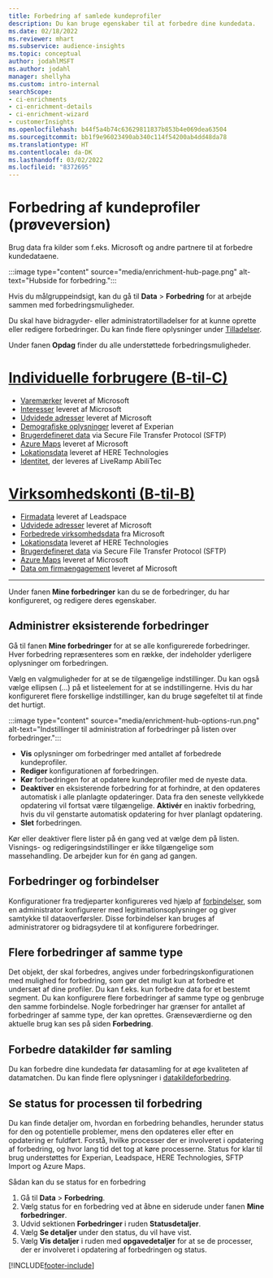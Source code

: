 ```yaml
---
title: Forbedring af samlede kundeprofiler
description: Du kan bruge egenskaber til at forbedre dine kundedata.
ms.date: 02/18/2022
ms.reviewer: mhart
ms.subservice: audience-insights
ms.topic: conceptual
author: jodahlMSFT
ms.author: jodahl
manager: shellyha
ms.custom: intro-internal
searchScope:
- ci-enrichments
- ci-enrichment-details
- ci-enrichment-wizard
- customerInsights
ms.openlocfilehash: b44f5a4b74c63629811837b853b4e069dea63504
ms.sourcegitcommit: bb1f9e96023490ab340c114f54200ab4dd48da78
ms.translationtype: HT
ms.contentlocale: da-DK
ms.lasthandoff: 03/02/2022
ms.locfileid: "8372695"
---
```

# <a name="enrichment-for-customer-profiles-preview"></a>Forbedring af kundeprofiler (prøveversion)

Brug data fra kilder som f.eks. Microsoft og andre partnere til at forbedre kundedataene.

:::image type="content" source="media/enrichment-hub-page.png" alt-text="Hubside for forbedring.":::

Hvis du målgruppeindsigt, kan du gå til **Data** > **Forbedring** for at arbejde sammen med forbedringsmuligheder.  

Du skal have bidragyder- eller administratortilladelser for at kunne oprette eller redigere forbedringer. Du kan finde flere oplysninger under [Tilladelser](permissions.md).

Under fanen **Opdag** finder du alle understøttede forbedringsmuligheder.

# <a name="individual-consumers-b-to-c"></a>[Individuelle forbrugere (B-til-C)](#tab/b2c)

- [Varemærker](enrichment-microsoft.md) leveret af Microsoft
- [Interesser](enrichment-microsoft.md) leveret af Microsoft
- [Udvidede adresser](enrichment-enhanced-addresses.md) leveret af Microsoft 
- [Demografiske oplysninger](enrichment-experian.md) leveret af Experian
- [Brugerdefineret data](enrichment-SFTP-custom-import.md) via Secure File Transfer Protocol (SFTP) 
- [Azure Maps](enrichment-azure-maps.md) leveret af Microsoft
- [Lokationsdata](enrichment-here.md) leveret af HERE Technologies 
- [Identitet](enrichment-liveramp.md), der leveres af LiveRamp AbiliTec

# <a name="business-accounts-b-to-b"></a>[Virksomhedskonti (B-til-B)](#tab/b2b)

- [Firmadata](enrichment-leadspace.md) leveret af Leadspace
- [Udvidede adresser](enrichment-enhanced-addresses.md) leveret af Microsoft 
- [Forbedrede virksomhedsdata](enrichment-enhanced-company-data.md) fra Microsoft
- [Lokationsdata](enrichment-here.md) leveret af HERE Technologies 
- [Brugerdefineret data](enrichment-SFTP-custom-import.md) via Secure File Transfer Protocol (SFTP) 
- [Azure Maps](enrichment-azure-maps.md) leveret af Microsoft
- [Data om firmaengagement](enrichment-office.md) leveret af Microsoft

---

Under fanen **Mine forbedringer** kan du se de forbedringer, du har konfigureret, og redigere deres egenskaber.

## <a name="manage-existing-enrichments"></a>Administrer eksisterende forbedringer

Gå til fanen **Mine forbedringer** for at se alle konfigurerede forbedringer. Hver forbedring repræsenteres som en række, der indeholder yderligere oplysninger om forbedringen.

Vælg en valgmuligheder for at se de tilgængelige indstillinger. Du kan også vælge ellipsen (...) på et listeelement for at se indstillingerne. Hvis du har konfigureret flere forskellige indstillinger, kan du bruge søgefeltet til at finde det hurtigt.

:::image type="content" source="media/enrichment-hub-options-run.png" alt-text="Indstillinger til administration af forbedringer på listen over forbedringer.":::

- **Vis** oplysninger om forbedringer med antallet af forbedrede kundeprofiler.
- **Rediger** konfigurationen af forbedringen.
- **Kør** forbedringen for at opdatere kundeprofiler med de nyeste data.
- **Deaktiver** en eksisterende forbedring for at forhindre, at den opdateres automatisk i alle planlagte opdateringer. Data fra den seneste vellykkede opdatering vil fortsat være tilgængelige. **Aktivér** en inaktiv forbedring, hvis du vil genstarte automatisk opdatering for hver planlagt opdatering.
- **Slet** forbedringen.

Kør eller deaktiver flere lister på én gang ved at vælge dem på listen. Visnings- og redigeringsindstillinger er ikke tilgængelige som massehandling. De arbejder kun for én gang ad gangen.

## <a name="enrichments-and-connections"></a>Forbedringer og forbindelser

Konfigurationer fra tredjeparter konfigureres ved hjælp af [forbindelser](connections.md), som en administrator konfigurerer med legitimationsoplysninger og giver samtykke til dataoverførsler. Disse forbindelser kan bruges af administratorer og bidragsydere til at konfigurere forbedringer.  

## <a name="multiple-enrichments-of-the-same-type"></a>Flere forbedringer af samme type

Det objekt, der skal forbedres, angives under forbedringskonfigurationen med mulighed for forbedring, som gør det muligt kun at forbedre et undersæt af dine profiler. Du kan f.eks. kun forbedre data for et bestemt segment. Du kan konfigurere flere forbedringer af samme type og genbruge den samme forbindelse. Nogle forbedringer har grænser for antallet af forbedringer af samme type, der kan oprettes. Grænseværdierne og den aktuelle brug kan ses på siden **Forbedring**.

## <a name="enrich-data-sources-before-unification"></a>Forbedre datakilder før samling

Du kan forbedre dine kundedata før datasamling for at øge kvaliteten af datamatchen. Du kan finde flere oplysninger i [datakildeforbedring](data-sources-enrichment.md).

## <a name="see-the-progress-of-the-enrichment-process"></a>Se status for processen til forbedring

Du kan finde detaljer om, hvordan en forbedring behandles, herunder status for den og potentielle problemer, mens den opdateres eller efter en opdatering er fuldført. Forstå, hvilke processer der er involveret i opdatering af forbedring, og hvor lang tid det tog at køre processerne. Status for klar til brug understøttes for Experian, Leadspace, HERE Technologies, SFTP Import og Azure Maps.

Sådan kan du se status for en forbedring

1. Gå til **Data** > **Forbedring**. 
1. Vælg status for en forbedring ved at åbne en siderude under fanen **Mine forbedringer**. 
1. Udvid sektionen **Forbedringer** i ruden **Statusdetaljer**. 
1. Vælg **Se detaljer** under den status, du vil have vist. 
1. Vælg **Vis detaljer** i ruden med **opgavedetaljer** for at se de processer, der er involveret i opdatering af forbedringen og status. 

[!INCLUDE[footer-include](../includes/footer-banner.md)]
